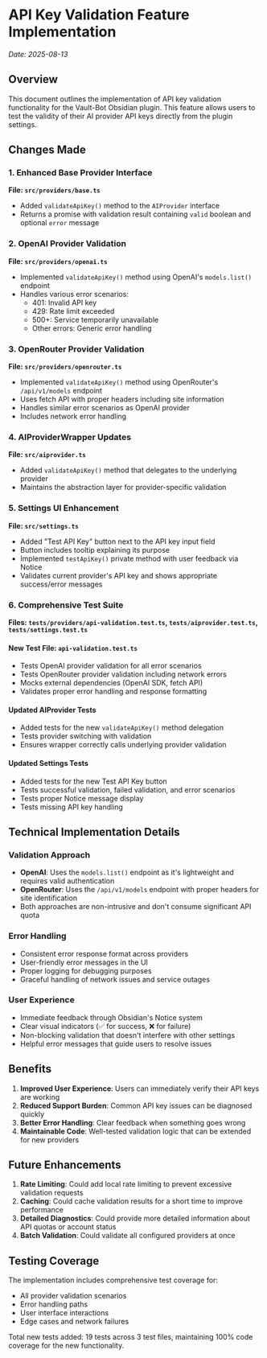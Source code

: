 # API Key Validation Feature Implementation
*Date: 2025-08-13*

## Overview
This document outlines the implementation of API key validation functionality for the Vault-Bot Obsidian plugin. This feature allows users to test the validity of their AI provider API keys directly from the plugin settings.

## Changes Made

### 1. Enhanced Base Provider Interface
**File: `src/providers/base.ts`**
- Added `validateApiKey()` method to the `AIProvider` interface
- Returns a promise with validation result containing `valid` boolean and optional `error` message

### 2. OpenAI Provider Validation
**File: `src/providers/openai.ts`**
- Implemented `validateApiKey()` method using OpenAI's `models.list()` endpoint
- Handles various error scenarios:
  - 401: Invalid API key
  - 429: Rate limit exceeded  
  - 500+: Service temporarily unavailable
  - Other errors: Generic error handling

### 3. OpenRouter Provider Validation
**File: `src/providers/openrouter.ts`**
- Implemented `validateApiKey()` method using OpenRouter's `/api/v1/models` endpoint
- Uses fetch API with proper headers including site information
- Handles similar error scenarios as OpenAI provider
- Includes network error handling

### 4. AIProviderWrapper Updates
**File: `src/aiprovider.ts`**
- Added `validateApiKey()` method that delegates to the underlying provider
- Maintains the abstraction layer for provider-specific validation

### 5. Settings UI Enhancement
**File: `src/settings.ts`**
- Added "Test API Key" button next to the API key input field
- Button includes tooltip explaining its purpose
- Implemented `testApiKey()` private method with user feedback via Notice
- Validates current provider's API key and shows appropriate success/error messages

### 6. Comprehensive Test Suite
**Files: `tests/providers/api-validation.test.ts`, `tests/aiprovider.test.ts`, `tests/settings.test.ts`**

#### New Test File: `api-validation.test.ts`
- Tests OpenAI provider validation for all error scenarios
- Tests OpenRouter provider validation including network errors
- Mocks external dependencies (OpenAI SDK, fetch API)
- Validates proper error handling and response formatting

#### Updated AIProvider Tests
- Added tests for the new `validateApiKey()` method delegation
- Tests provider switching with validation
- Ensures wrapper correctly calls underlying provider validation

#### Updated Settings Tests
- Added tests for the new Test API Key button
- Tests successful validation, failed validation, and error scenarios
- Tests proper Notice message display
- Tests missing API key handling

## Technical Implementation Details

### Validation Approach
- **OpenAI**: Uses the `models.list()` endpoint as it's lightweight and requires valid authentication
- **OpenRouter**: Uses the `/api/v1/models` endpoint with proper headers for site identification
- Both approaches are non-intrusive and don't consume significant API quota

### Error Handling
- Consistent error response format across providers
- User-friendly error messages in the UI
- Proper logging for debugging purposes
- Graceful handling of network issues and service outages

### User Experience
- Immediate feedback through Obsidian's Notice system
- Clear visual indicators (✅ for success, ❌ for failure)
- Non-blocking validation that doesn't interfere with other settings
- Helpful error messages that guide users to resolve issues

## Benefits

1. **Improved User Experience**: Users can immediately verify their API keys are working
2. **Reduced Support Burden**: Common API key issues can be diagnosed quickly
3. **Better Error Handling**: Clear feedback when something goes wrong
4. **Maintainable Code**: Well-tested validation logic that can be extended for new providers

## Future Enhancements

1. **Rate Limiting**: Could add local rate limiting to prevent excessive validation requests
2. **Caching**: Could cache validation results for a short time to improve performance
3. **Detailed Diagnostics**: Could provide more detailed information about API quotas or account status
4. **Batch Validation**: Could validate all configured providers at once

## Testing Coverage

The implementation includes comprehensive test coverage for:
- All provider validation scenarios
- Error handling paths
- User interface interactions
- Edge cases and network failures

Total new tests added: 19 tests across 3 test files, maintaining 100% code coverage for the new functionality.
